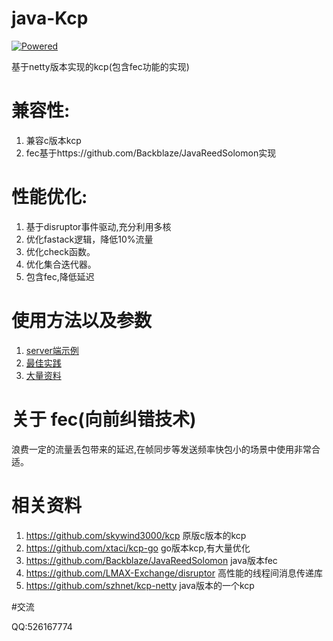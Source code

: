 # java-Kcp

[![Powered][2]][1]

基于netty版本实现的kcp(包含fec功能的实现)


[1]: https://github.com/skywind3000/kcp
[2]: http://skywind3000.github.io/word/images/kcp.svg


# 兼容性:
1. 兼容c版本kcp
2. fec基于https://github.com/Backblaze/JavaReedSolomon实现


# 性能优化:
1. 基于disruptor事件驱动,充分利用多核
2. 优化fastack逻辑，降低10%流量
3. 优化check函数。
4. 优化集合迭代器。
5. 包含fec,降低延迟
    
    
# 使用方法以及参数
1. [server端示例](https://github.com/l42111996/java-Kcp/blob/master/kcp-netty/src/main/java/KcpServerRttExample.java)
2. [最佳实践](https://github.com/skywind3000/kcp/wiki/KCP-Best-Practice)
3. [大量资料](https://github.com/skywind3000/kcp)


# 关于 fec(向前纠错技术)
   
   浪费一定的流量丢包带来的延迟,在帧同步等发送频率快包小的场景中使用非常合适。
   
   
# 相关资料

1. https://github.com/skywind3000/kcp 原版c版本的kcp
2. https://github.com/xtaci/kcp-go go版本kcp,有大量优化
3. https://github.com/Backblaze/JavaReedSolomon java版本fec
4. https://github.com/LMAX-Exchange/disruptor 高性能的线程间消息传递库
5. https://github.com/szhnet/kcp-netty java版本的一个kcp
   
   
#交流

QQ:526167774
   
    